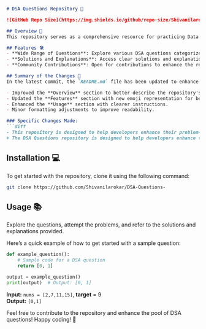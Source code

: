 ```markdown
# DSA Questions Repository 🚀

![GitHub Repo Size](https://img.shields.io/github/repo-size/Shivanilarokar/DSA-Questions-) ![License](https://img.shields.io/badge/license-MIT-blue.svg)

## Overview 🌠
This repository serves as a comprehensive resource for practicing Data Structures and Algorithms (DSA) questions, providing a structured approach to learning and mastering essential algorithms and data structures.

## Features 🛠️
- **Wide Range of Questions**: Explore various DSA questions categorized by difficulty.
- **Solutions and Explanations**: Access clear solutions and explanations for each question.
- **Community Contributions**: Open for contributions to enhance the repository further.

## Summary of the Changes 📝
In the latest commit, the `README.md` file has been updated to enhance clarity and improve the overall structure. Key changes include:

- Improved the **Overview** section to better describe the repository's intent.
- Updated the **Features** section with new emoji representation for better visualization.
- Enhanced the **Usage** section with clearer instructions.
- Minor formatting adjustments to improve readability.

### Specific Changes Made:
```diff
- This repository is designed to help developers enhance their problem-solving skills through a wide array of Data Structures and Algorithms (DSA) questions.
+ The DSA Questions repository is designed to help developers enhance their problem-solving skills through a rich set of DSA questions categorized by difficulty and topic.
```

## Installation 💻
To get started with the repository, clone it using the following command:
```bash
git clone https://github.com/Shivanilarokar/DSA-Questions-
```

## Usage 📚
Explore the questions, attempt the problems, and refer to the solutions and explanations provided.

Here’s a quick example of how to get started with a sample question:
```python
def example_question():
    # Sample code for a DSA question
    return [0, 1]

output = example_question()
print(output)  # Output: [0, 1]
```
**Input:** `nums = [2,7,11,15]`, **target** = 9  
**Output:** `[0,1]`

Feel free to contribute to the repository and enhance the pool of DSA questions! Happy coding! 🎉
```